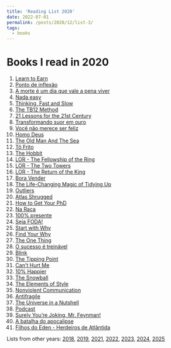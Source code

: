 ```yaml
---
title: 'Reading List 2020'
date: 2022-07-01
permalink: /posts/2020/12/list-3/
tags:
  - books
---
```


Books I read in 2020
======

1. [Learn to Earn][1]
2. [Ponto de inflexão][2]
3. [A morte é um dia que vale a pena viver][3]
4. [Nada easy][4]
5. [Thinking, Fast and Slow][5]
6. [The TB12 Method][6]
7. [21 Lessons for the 21st Century][7]
8. [Transformando suor em ouro][8]
9. [Você não merece ser feliz][9]
10. [Homo Deus][10]
11. [The Old Man And The Sea ][11]
12. [Tô Frito][12]
13. [The Hobbit][13]
14. [LOR - The Fellowship of the Ring][14]
15. [LOR - The Two Towers][15]
16. [LOR - The Return of the King][16]
17. [Bora Vender][17]
18. [The Life-Changing Magic of Tidying Up][18]
19. [Outliers][19]
20. [Atlas Shrugged][20]
21. [How to Get Your PhD][21]
22. [Na Raça][22]
23. [100% presente][23]
24. [Seja FODA!][24]
25. [Start with Why][25]
26. [Find Your Why][26]
27. [The One Thing][27]
28. [O sucesso é treinável][28]
29. [Blink][29]
30. [The Tipping Point][30]
31. [Can't Hurt Me][31]
32. [10% Happier ][32]
33. [The Snowball][33]
34. [The Elements of Style][34]
35. [Nonviolent Communication][35]
36. [Antifragile][36]
37. [The Universe in a Nutshell][37]
38. [Podcast][38]
39. [Surely You’re Joking, Mr. Feynman!][39]
40. [A batalha do apocalipse][40]
41. [Filhos do Eden - Herdeiros de Atlântida][41]

Lists from other years: [2018][list1], [2019][list2], [2021][list4], [2022][list5], [2023][list6], [2024][list7], [2025][list8]

[1]:https://www.amazon.com/Learn-Earn-Beginners-Basics-Investing-ebook/dp/B008TRUA7Y/ref=sr_1_3?crid=35KN3UK288N1F&keywords=peter+lynch&qid=1656705781&s=digital-text&sprefix=peter+lynch%2Cdigital-text%2C189&sr=1-3
[2]:https://www.amazon.com/gp/product/B07MZGKTFR/ref=dbs_a_def_rwt_hsch_vapi_tkin_p1_i0
[3]:https://www.amazon.com/morte-dia-vale-viver-Portuguese-ebook/dp/B07NF6B3T6/ref=sr_1_1?qid=1656705901&refinements=p_27%3AAna+Claudia+Quintana+Arantes&s=digital-text&sr=1-1&text=Ana+Claudia+Quintana+Arantes
[4]:https://www.amazon.com/Nada-Easy-combinei-criatividade-Portuguese-ebook/dp/B073W1Z4HD/ref=sr_1_2?crid=2RVSI230SHEI8&keywords=Nada+Easy&qid=1656705960&s=digital-text&sprefix=nada+easy%2Cdigital-text%2C153&sr=1-2
[5]:https://www.amazon.com/Thinking-Fast-Slow-Daniel-Kahneman-ebook/dp/B00555X8OA/ref=sr_1_1?crid=2AIQ781GMMQSB&keywords=Thinking%2C+Fast+and+Slow&qid=1656705983&s=digital-text&sprefix=thinking%2C+fast+and+slow%2Cdigital-text%2C149&sr=1-1
[6]:https://www.amazon.com/TB12-Method-Lifetime-Sustained-Performance-ebook/dp/B073R4DRX7/ref=sr_1_1?crid=5W1M44EKRPEH&keywords=tb12&qid=1656706006&s=digital-text&sprefix=tb12%2Cdigital-text%2C144&sr=1-1
[7]:https://www.amazon.com/Lessons-21st-Century-Yuval-Harari-ebook/dp/B079WM7KLS/ref=sr_1_1?crid=1P517IRRSUKH0&keywords=harari&qid=1656706034&s=digital-text&sprefix=harari%2Cdigital-text%2C186&sr=1-1
[8]:https://www.amazon.com/Transformando-Suor-em-Ouro-Portuguese-ebook/dp/B00A3CNMQY/ref=sr_1_1?crid=CN6A6BGCLTNE&keywords=Transformando+suor+em+ouro&qid=1656706061&s=digital-text&sprefix=transformando+suor+em+ouro%2Cdigital-text%2C144&sr=1-1
[9]:https://www.amazon.com/Voc%C3%AA-N%C3%A3o-Merece-Ser-Feliz-ebook/dp/B085LMGR79/ref=sr_1_1?crid=39TFG2CQ9BWBA&keywords=Voc%C3%AA+n%C3%A3o+merece+ser+feliz%2C&qid=1656706093&s=digital-text&sprefix=voc%C3%AA+n%C3%A3o+merece+ser+feliz%2C%2Cdigital-text%2C139&sr=1-1
[10]:https://www.amazon.com/Homo-Deus-Brief-History-Tomorrow-ebook/dp/B01BBQ33VE/ref=sr_1_1?crid=I618INXUGKFR&keywords=Homo+Deus&qid=1656706105&s=digital-text&sprefix=homo+deus%2Cdigital-text%2C162&sr=1-1
[11]:https://www.amazon.com/Old-Man-Sea-Ernest-Hemingway-ebook/dp/B000FC0SH8/ref=sr_1_1?crid=29AU3BGY7AZ6D&keywords=The+Old+Man+And+The+Sea&qid=1656706127&s=digital-text&sprefix=the+old+man+and+the+sea+%2Cdigital-text%2C154&sr=1-1
[12]:https://www.amazon.com/frito-colet%C3%A2nea-saborosos-desastres-Portuguese-ebook/dp/B072WB65KD/ref=sr_1_3?crid=24C6JHWXOG4M8&keywords=T%C3%B4+Frito&qid=1656706150&s=digital-text&sprefix=t%C3%B4+frito%2Cdigital-text%2C126&sr=1-3
[13]:https://www.amazon.com/Hobbit-J-R-Tolkien-ebook/dp/B002RI9ZY0/ref=sr_1_1?crid=S9Y2LI2QV22F&keywords=hobbit&qid=1656706162&s=digital-text&sprefix=hobbi%2Cdigital-text%2C163&sr=1-1
[14]:https://www.amazon.com/Fellowship-Ring-Lord-Rings-Book-ebook/dp/B002RI9THI/ref=sr_1_2?crid=623499PZK3X1&keywords=lord+of+the+rings&qid=1656706197&s=digital-text&sprefix=lord+of+the+ring%2Cdigital-text%2C167&sr=1-2
[15]:https://www.amazon.com/gp/product/B002RI9QNK?ref_=dbs_p_pwh_rwt_anx_cl_1&storeType=ebooks
[16]:https://www.amazon.com/gp/product/B002RIA062?ref_=dbs_p_pwh_rwt_anx_cl_1&storeType=ebooks
[17]:https://www.amazon.com/melhor-estrat%C3%A9gia-atitude-vender-Portuguese-ebook/dp/B07RH8S42M/ref=sr_1_1?crid=PQJB6Q6X82XS&keywords=Bora+Vender&qid=1656706283&s=digital-text&sprefix=bora+vender%2Cdigital-text%2C135&sr=1-1
[18]:https://www.amazon.com/gp/product/B00KK0PICK/ref=dbs_a_def_rwt_hsch_vapi_tkin_p1_i0
[19]:https://www.amazon.com/Outliers-Story-Success-Malcolm-Gladwell-ebook/dp/B002RI9PKO/ref=sr_1_1?crid=2H12MIE6R17Y1&keywords=outliers&qid=1656706362&s=digital-text&sprefix=outlier%2Cdigital-text%2C162&sr=1-1
[20]:https://www.amazon.com/Atlas-Shrugged-Ayn-Rand-ebook/dp/B003V8B5XO/ref=sr_1_1?crid=2D5A6JQ4PPCZO&keywords=atlas+shrugged&qid=1656706400&s=digital-text&sprefix=atlas+shrugge%2Cdigital-text%2C144&sr=1-1
[21]:https://www.amazon.com/How-Get-Your-PhD-Handbook-ebook/dp/B08WM1DDKP/ref=sr_1_1?crid=215OCHVW0P724&keywords=How+to+get+your+PhD&qid=1656706496&s=digital-text&sprefix=how+to+get+your+phd%2Cdigital-text%2C145&sr=1-1
[22]:https://www.amazon.com/Ra%C3%A7a-Guilherme-Financeiro-Brasileiro-Portuguese-ebook/dp/B081B3PK3G/ref=sr_1_1?crid=1JGCV9QWYQRLF&keywords=Na+Ra%C3%A7a&qid=1656706599&s=digital-text&sprefix=na+ra%C3%A7a%2Cdigital-text%2C137&sr=1-1
[23]:https://www.amazon.com/Esteja-viva-permane%C3%A7a-100-Presente-ebook/dp/B07WW2FG4L/ref=sr_1_1?crid=LC3JYOD267UF&keywords=100%25+presente&qid=1656706625&s=digital-text&sprefix=100%25+presente%2Cdigital-text%2C142&sr=1-1
[24]:https://www.amazon.com/Seja-foda-Portuguese-Caio-Carneiro-ebook/dp/B079GZM3P5/ref=sr_1_1?crid=Q2USYF5W7UR9&keywords=Seja+FODA%21&qid=1656706641&s=digital-text&sprefix=seja+foda+%2Cdigital-text%2C153&sr=1-1
[25]:https://www.amazon.com/Start-Why-Leaders-Inspire-Everyone-ebook/dp/B002Q6XUE4/ref=sr_1_1?crid=3T85QA3KDA3TU&keywords=start+with+why&qid=1656706655&s=digital-text&sprefix=start%2Cdigital-text%2C149&sr=1-1
[26]:https://www.amazon.com/gp/product/B01CZCW3ZA/ref=dbs_a_def_rwt_hsch_vapi_tkin_p1_i3
[27]:https://www.amazon.com/One-Thing-Surprisingly-Extraordinary-bestselling-ebook/dp/B00D3J2QKW/ref=sr_1_4?qid=1656706724&refinements=p_27%3AGary+Keller&s=digital-text&sr=1-4&text=Gary+Keller
[28]:https://www.amazon.com/Sucesso-Trein%C3%A1vel-revolucionar-relacionamentos-desenvolvimento-ebook/dp/B08DSQF9Q3/ref=sr_1_1?crid=2VTJ0NH398ZCB&keywords=O+sucesso+%C3%A9+trein%C3%A1vel&qid=1656706751&s=digital-text&sprefix=o+sucesso+%C3%A9+trein%C3%A1vel%2Cdigital-text%2C152&sr=1-1
[29]:https://www.amazon.com/Blink-Power-Thinking-Without-ebook/dp/B002VISNAS/ref=sr_1_7?crid=1J7LOBFAF4MOP&keywords=Blink&qid=1656706765&s=digital-text&sprefix=blink%2Cdigital-text%2C141&sr=1-7
[30]:https://www.amazon.com/gp/product/B07D7FPWTX/ref=dbs_a_def_rwt_hsch_vapi_tkin_p1_i3
[31]:https://www.amazon.com/Cant-Hurt-Me-Master-Your-ebook/dp/B07H453KGH/ref=sr_1_1?crid=1K3AP864YAYON&keywords=Can%27t+Hurt+Me&qid=1656706814&s=digital-text&sprefix=can%27t+hurt+me%2Cdigital-text%2C159&sr=1-1
[32]:https://www.amazon.com/10-Happier-Revised-Self-Help-Works-ebook/dp/B07R4NMHJ2/ref=sr_1_1?crid=23UR7DYT49K8E&keywords=10%25&qid=1656706828&s=digital-text&sprefix=10%25%2Cdigital-text%2C153&sr=1-1
[33]:https://www.amazon.com/Snowball-Warren-Buffett-Business-Life-ebook/dp/B009MYD9F8/ref=sr_1_1?crid=3HV46W7O8LD0U&keywords=Snowball&qid=1656706865&s=digital-text&sprefix=snowball%2Cdigital-text%2C172&sr=1-1
[34]:https://www.amazon.com/Elements-Style-Fourth-William-Strunk-ebook/dp/B09R25CXRD/ref=sr_1_1?crid=3HZRX2UZ0514H&keywords=The+Elements+of+Style&qid=1656706881&s=digital-text&sprefix=the+elements+of+style%2Cdigital-text%2C166&sr=1-1
[35]:https://www.amazon.com/gp/product/B014OISVU4/ref=dbs_a_def_rwt_hsch_vapi_tkin_p1_i0
[36]:https://www.amazon.com/Antifragile-Things-That-Disorder-Incerto-ebook/dp/B0083DJWGO/ref=sr_1_1?keywords=antifragile&qid=1656706932&s=digital-text&sprefix=anti%2Cdigital-text%2C152&sr=1-1
[37]:https://www.amazon.com/The-Universe-in-a-Nutshell/dp/B00QNGJIY4/?_encoding=UTF8&pd_rd_w=ROINb&pf_rd_p=91202c6f-1c11-4e3d-b51a-3af958cedd30&pf_rd_r=V52DTCKV5P86RVJWC055&pd_rd_wg=LYDVh&pd_rd_r=7d136e0f-a7b9-4105-9baf-d1c6ceeafaf0&content-id=amzn1.sym.91202c6f-1c11-4e3d-b51a-3af958cedd30&ref_=aufs_ap_sc_dsk
[38]:https://www.amazon.com.br/Podcast-Guia-B%C3%A1sico-Leo-Lopes/dp/8566293312
[39]:https://www.amazon.com/Surely-Youre-Joking-Mr-Feynman/dp/0393355624/ref=sr_1_1?crid=TCNVLA7V8M5P&keywords=feynman&qid=1656707119&s=books&sprefix=feynma%2Cstripbooks-intl-ship%2C151&sr=1-1
[40]:https://www.amazon.com/batalha-do-Apocalipse-Portuguese-ebook/dp/B00A3CSWOQ/ref=sr_1_1?crid=1MDZEDQS7VFO5&keywords=a+batalha+do+apocalipse&qid=1656707150&s=books&sprefix=a+batalha+do+apocalips%2Cstripbooks-intl-ship%2C141&sr=1-1
[41]:https://www.amazon.com/Herdeiros-Atl%C3%A2ntida-Filhos-%C3%89den-Portuguese-ebook/dp/B00AHEHOOY/ref=sr_1_1?crid=DF0BN9L6TAHT&keywords=filhos+do+eden+-+herdeiros+de+atlantida&qid=1656707188&s=books&sprefix=filhos+do+eden+-+herdeiros+de+atl%C3%A2ntida%2Cstripbooks-intl-ship%2C140&sr=1-1

[list1]:https://tuliofalmeida.com/posts/2018/12/list-1/
[list2]:https://tuliofalmeida.com/posts/2019/12/list-2/
[list3]:https://tuliofalmeida.com/posts/2020/12/list-3/
[list4]:https://tuliofalmeida.com/posts/2020/12/list-4/
[list5]:https://tuliofalmeida.com/posts/2022/12/list-5/
[list6]:https://tuliofalmeida.com/posts/2022/12/list-6/
[list7]:https://tuliofalmeida.com/posts/2022/12/list-7/
[list8]:https://tuliofalmeida.com/posts/2022/12/list-8/